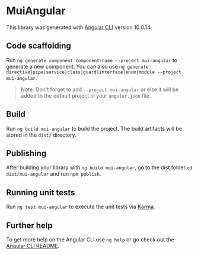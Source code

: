 # MuiAngular

This library was generated with [Angular CLI](https://github.com/angular/angular-cli) version 10.0.14.

## Code scaffolding

Run `ng generate component component-name --project mui-angular` to generate a new component. You can also use `ng generate directive|pipe|service|class|guard|interface|enum|module --project mui-angular`.
> Note: Don't forget to add `--project mui-angular` or else it will be added to the default project in your `angular.json` file. 

## Build

Run `ng build mui-angular` to build the project. The build artifacts will be stored in the `dist/` directory.

## Publishing

After building your library with `ng build mui-angular`, go to the dist folder `cd dist/mui-angular` and run `npm publish`.

## Running unit tests

Run `ng test mui-angular` to execute the unit tests via [Karma](https://karma-runner.github.io).

## Further help

To get more help on the Angular CLI use `ng help` or go check out the [Angular CLI README](https://github.com/angular/angular-cli/blob/master/README.md).
